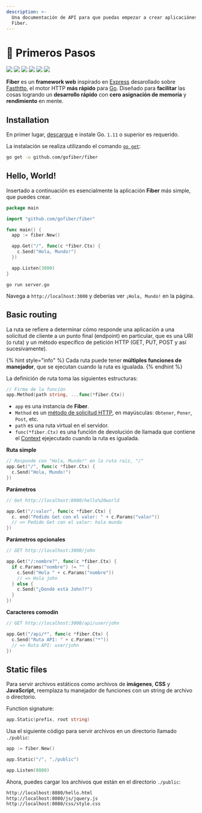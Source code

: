 ```yaml
---
description: >-
  Una documentación de API para que puedas empezar a crear aplicaciónes web con
  Fiber.
---
```


# 📖 Primeros Pasos

[![](https://img.shields.io/github/release/gofiber/fiber?style=flat-square)](https://github.com/gofiber/fiber/releases) [![](https://img.shields.io/badge/go.dev-007d9c?logo=go&logoColor=white&style=flat-square)](https://pkg.go.dev/github.com/gofiber/fiber?tab=doc) [![](https://goreportcard.com/badge/github.com/gofiber/fiber?style=flat-square)](https://goreportcard.com/report/github.com/gofiber/fiber) [![](https://img.shields.io/badge/coverage-91%25-brightgreen?style=flat-square)](https://gocover.io/github.com/gofiber/fiber) [![](https://img.shields.io/github/workflow/status/gofiber/fiber/Test?label=tests&style=flat-square)](https://github.com/gofiber/fiber/actions?query=workflow%3ATest) [![](https://img.shields.io/github/workflow/status/gofiber/fiber/Gosec?label=gosec&style=flat-square)](https://github.com/gofiber/fiber/actions?query=workflow%3AGosec)

**Fiber** es un **framework web** inspirado en [Express](https://github.com/expressjs/express) desarollado sobre [Fasthttp](https://github.com/valyala/fasthttp), el motor HTTP **más rápido** para [Go](https://golang.org/doc/). Diseñado para **facilitar** las cosas logrando un **desarrollo rápido** con **cero asignación de memoria** y **rendimiento** en mente.

## Installation

En primer lugar, [descargue](https://golang.org/dl/) e instale Go. `1.11` o superior es requerido.

La instalación se realiza utilizando el comando [`go get`](https://golang.org/cmd/go/#hdr-Add_dependencies_to_current_module_and_install_them):

```bash
go get -u github.com/gofiber/fiber
```

## Hello, World!

Insertado a continuación es esencialmente la aplicación **Fiber** más simple, que puedes crear.

```go
package main

import "github.com/gofiber/fiber"

func main() {
  app := fiber.New()

  app.Get("/", func(c *fiber.Ctx) {
    c.Send("Hola, Mundo!")
  })

  app.Listen(3000)
}
```

```text
go run server.go
```

Navega a `http://localhost:3000` y deberías ver `¡Hola, Mundo!` en la página.

## Basic routing

La ruta se refiere a determinar cómo responde una aplicación a una solicitud de cliente a un punto final \(endpoint\) en particular, que es una URI \(o ruta\) y un método específico de petición HTTP \(GET, PUT, POST y así sucesivamente\).

{% hint style="info" %}
Cada ruta puede tener **múltiples funciones de manejador**, que se ejecutan cuando la ruta es igualada.
{% endhint %}

La definición de ruta toma las siguientes estructuras:

```go
// Firma de la función
app.Method(path string, ...func(*fiber.Ctx))
```

* `app` es una instancia de **Fiber**.
* `Method` es un [método de solicitud HTTP](https://fiber.wiki/application#methods), en mayúsculas: `Obtener`, `Poner`, `Post`, etc.
* `path` es una ruta virtual en el servidor.
* `func(*fiber.Ctx)` es una función de devolución de llamada que contiene el [Context](https://fiber.wiki/context) ejejecutado cuando la ruta es igualada.

**Ruta simple**

```go
// Responde con "Hola, Mundo!" en la ruta raíz, "/"
app.Get("/", func(c *fiber.Ctx) {
  c.Send("Hola, Mundo!")
})
```

**Parámetros**

```go
// Get http://localhost:8080/hello%20world

app.Get("/:valor", func(c *fiber.Ctx) {
  c. end("Pedido Get con el valor: " + c.Params("valor"))
  // => Pedido Get con el valor: hola mundo
})
```

**Parámetros opcionales**

```go
// GET http://localhost:3000/john

app.Get("/:nombre?", func(c *fiber.Ctx) {
  if c.Params("nombre") != "" {
    c.Send("Hola " + c.Params("nombre"))
    // => Hola john
  } else {
    c.Send("¿Dondé está John??")
  }
})
```

**Caracteres comodín**

```go
// GET http://localhost:3000/api/user/john

app.Get("/api/*", func(c *fiber.Ctx) {
  c.Send("Ruta API: " + c.Params("*"))
  // => Ruta API: user/john
})
```

## Static files

Para servir archivos estáticos como archivos de **imágenes**, **CSS** y **JavaScript**, reemplaza tu manejador de funciones con un string de archivo o directorio.

Function signature:

```go
app.Static(prefix, root string)
```

Usa el siguiente código para servir archivos en un directorio llamado `./public`:

```go
app := fiber.New()

app.Static("/", "./public") 

app.Listen(8080)
```

Ahora, puedes cargar los archivos que están en el directorio `./public`:

```bash
http://localhost:8080/hello.html
http://localhost:8080/js/jquery.js
http://localhost:8080/css/style.css
```

